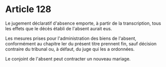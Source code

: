 # Article 128

Le jugement déclaratif d'absence emporte, à partir de la transcription, tous les effets que le décès établi de l'absent aurait eus.

Les mesures prises pour l'administration des biens de l'absent, conformément au chapitre Ier du présent titre prennent fin, sauf décision contraire du tribunal ou, à défaut, du juge qui les a ordonnées.

Le conjoint de l'absent peut contracter un nouveau mariage.
